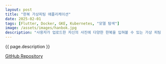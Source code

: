 ```yaml
---
layout: post
title: "한복 가상피팅 애플리케이션"
date: 2025-02-01
tags: [Flutter, Docker, GKE, Kubernetes, "모델 탐색"]
image: /assets/images/hanbok.jpg
description: "사용자가 업로드한 자신의 사진에 다양한 한복을 입혀볼 수 있는 가상 피팅 애플리케이션"
---
```


{{ page.description }}

[GitHub Repository](https://github.com/leehan32/try-on-hanbok)

